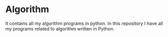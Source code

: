 # Algorithm
It contains all my algorithm programs in python.
In this repository I have all my programs related to algorithm written in Python.
